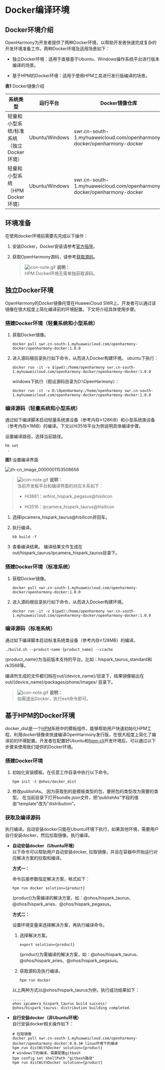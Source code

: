 # Docker编译环境


## Docker环境介绍

OpenHarmony为开发者提供了两种Docker环境，以帮助开发者快速完成复杂的开发环境准备工作。两种Docker环境及适用场景如下：

- 独立Docker环境：适用于直接基于Ubuntu、Windows操作系统平台进行版本编译的场景。

- 基于HPM的Docker环境：适用于使用HPM工具进行发行版编译的场景。

**表1** Docker镜像介绍

| 系统类型 | 运行平台 | Docker镜像仓库 | 标签 | 
| -------- | -------- | -------- | -------- |
| 轻量和小型系统/标准系统（独立Docker环境） | Ubuntu/Windows | swr.cn-south-1.myhuaweicloud.com/openharmony-docker/openharmony-docker | 1.0.0 | 
| 轻量和小型系统（HPM Docker环境） | Ubuntu/Windows | swr.cn-south-1.myhuaweicloud.com/openharmony-docker/openharmony-docker | 0.0.3 | 


## 环境准备

在使用docker环境前需要先完成以下操作：

1. 安装Docker，Docker安装请参考[官方指导](https://docs.docker.com/engine/install/)。

2. 获取OpenHarmony源码，请参考[获取源码](https://device.harmonyos.com/cn/docs/documentation/guide/sourcecode-acquire-0000001050769927)。
   > ![icon-note.gif](public_sys-resources/icon-note.gif) **说明：**<br>
   > HPM Docker环境无需单独获取源码。


## 独立Docker环境

OpenHarmony的Docker镜像托管在HuaweiCloud SWR上。开发者可以通过该镜像在很大程度上简化编译前的环境配置。下文将介绍具体使用步骤。

### 搭建Docker环境（轻量系统和小型系统）

1. 获取Docker镜像。
     
   ```
   docker pull swr.cn-south-1.myhuaweicloud.com/openharmony-docker/openharmony-docker:1.0.0
   ```

2. 进入源码根目录执行如下命令，从而进入Docker构建环境。
     ubuntu下执行：
     
   ```
   docker run -it -v $(pwd):/home/openharmony swr.cn-south-1.myhuaweicloud.com/openharmony-docker/openharmony-docker:1.0.0
   ```

   windows下执行（假设源码目录为D:\OpenHarmony）：

     
   ```
   docker run -it -v D:\OpenHarmony:/home/openharmony swr.cn-south-1.myhuaweicloud.com/openharmony-docker/openharmony-docker:1.0.0
   ```

### 编译源码（轻量系统和小型系统）

通过如下编译脚本启动轻量系统类设备（参考内存≥128KiB）和小型系统类设备（参考内存≥1MiB）的编译。下文以Hi3516平台为例说明具体编译步骤。

  设置编译路径，选择当前路径。
  
```
hb set
 .
```

  **图1** 设置编译界面

  ![zh-cn_image_0000001153508656](figures/zh-cn_image_0000001153508656.png)

> ![icon-note.gif](public_sys-resources/icon-note.gif) **说明：**<br>
> 当前开发板平台和编译界面的对应关系如下：
> 
> - Hi3861：wifiiot_hispark_pegasus\@hisilicon
> 
> - Hi3516：ipcamera_hispark_taurus\@hisilicon


1. 选择ipcamera_hispark_taurus\@hisilicon并回车。

2. 执行编译。
     
   ```
   hb build -f
   ```

3. 查看编译结果。
   编译结果文件生成在out/hispark_taurus/ipcamera_hispark_taurus目录下。

### 搭建Docker环境（标准系统）

1. 获取Docker镜像。
     
   ```
   docker pull swr.cn-south-1.myhuaweicloud.com/openharmony-docker/openharmony-docker:1.0.0
   ```

2. 进入源码根目录执行如下命令，从而进入Docker构建环境。
     
   ```
   docker run -it -v $(pwd):/home/openharmony swr.cn-south-1.myhuaweicloud.com/openharmony-docker/openharmony-docker:1.0.0
   ```

### 编译源码（标准系统）

  通过如下编译脚本启动标准系统类设备（参考内存≥128MB）的编译。
  
```
./build.sh --product-name {product_name} --ccache
```

{product_name}为当前版本支持的平台。比如：hispark_taurus_standard和rk3568等。

编译所生成的文件都归档在out/{device_name}/目录下，结果镜像输出在 out/{device_name}/packages/phone/images/ 目录下。


> ![icon-note.gif](public_sys-resources/icon-note.gif) **说明：**<br>
> 如需退出Docker，执行exit命令即可。


## 基于HPM的Docker环境

docker_dist是一个[HPM](https://hpm.harmonyos.com/)系统中的模板组件，能够帮助用户快速初始化HPM工程，利用docker镜像来快速编译OpenHarmony发行版，在很大程度上简化了编译前的环境配置。开发者在配置好Ubuntu和[hpm-cli](https://device.harmonyos.com/cn/docs/documentation/guide/hpm-part-development-install-0000001178291102)开发环境后，可以通过以下步骤来使用我们提供的Docker环境。


### 搭建Docker环境

1. 初始化安装模板。在任意工作目录中执行以下命令。
     
   ```
   hpm init -t @ohos/docker_dist
   ```

2. 修改publishAs。
   因为获取到的是模板类型的包，要把包的类型改为需要的类型。 在当前目录下打开bundle.json文件，把"publishAs"字段的值由"template"改为"distribution"。


### 获取及编译源码

执行编译。自动安装docker只能在Ubuntu环境下执行，如果其他环境，需要用户自行安装docker，然后拉取镜像，执行编译。

- **自动安装docker（Ubuntu环境）**<br>
  以下命令可以帮助用户自动安装docker, 拉取镜像，并且在容器中开始运行对应解决方案的拉取和编译。

  **方式一：**

  命令后接参数指定解决方案，格式如下：

    
  ```
  hpm run docker solution={product}
  ```

  {product}为需编译的解决方案，如：\@ohos/hispark_taurus、\@ohos/hispark_aries、\@ohos/hispark_pegasus。

  **方式二：**

  设置环境变量来选择解决方案，再执行编译命令。

  1. 选择解决方案。
        
      ```
      export solution={product}
      ```

      {product}为需编译的解决方案，如：\@ohos/hispark_taurus、\@ohos/hispark_aries、\@ohos/hispark_pegasus。
  2. 获取源码及执行编译。
        
      ```
      hpm run docker
      ```

    以上两种方式以\@ohos/hispark_taurus为例，执行成功结果如下：
    
  ```
  ......
  ohos ipcamera_hispark_taurus build success!
  @ohos/hispark_taurus: distribution building completed.
  ```

- **自行安装docker（非Ubuntu环境）**<br>
  自行安装docker相关操作如下：

    
  ```
  # 拉取镜像 
  docker pull swr.cn-south-1.myhuaweicloud.com/openharmony-docker/openharmony-docker:0.0.3# linux环境下的编译 
  hpm run distWithDocker solution={product}
  # windows下的编译，需要配置gitbash 
  hpm config set shellPath "gitbash路径"
  hpm run distWithDocker solution={product}
  ```
